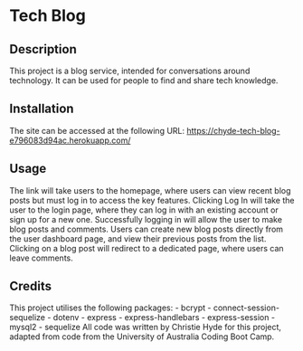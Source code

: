 # Tech Blog

## Description
This project is a blog service, intended for conversations around technology. It can be used for people to find and share tech knowledge.

## Installation
The site can be accessed at the following URL: https://chyde-tech-blog-e796083d94ac.herokuapp.com/

## Usage
The link will take users to the homepage, where users can view recent blog posts but must log in to access the key features.
Clicking Log In will take the user to the login page, where they can log in with an existing account or sign up for a new one.
Successfully logging in will allow the user to make blog posts and comments.
Users can create new blog posts directly from the user dashboard page, and view their previous posts from the list.
Clicking on a blog post will redirect to a dedicated page, where users can leave comments.

## Credits
This project utilises the following packages:
    - bcrypt
    - connect-session-sequelize
    - dotenv
    - express
    - express-handlebars
    - express-session
    - mysql2
    - sequelize
All code was written by Christie Hyde for this project, adapted from code from the University of Australia Coding Boot Camp.